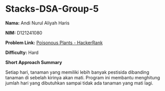 # Stacks-DSA-Group-5

**Nama:** Andi Nurul Aliyah Haris

**NIM:** D121241080

**Problem Link:** [Poisonous Plants - HackerRank](https://www.hackerrank.com/challenges/poisonous-plants/problem?isFullScreen=true)

**Difficulty:** Hard

**Short Approach Summary**

Setiap hari, tanaman yang memiliki lebih banyak pestisida dibanding tanaman di sebelah kirinya akan mati. Program ini membantu menghitung jumlah hari yang dibutuhkan sampai tidak ada tanaman yang mati lagi. 
